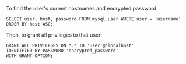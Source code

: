 To find the user's current hostnames and encrypted password:
```
SELECT user, host, password FROM mysql.user WHERE user = 'username' ORDER BY host ASC;
```
Then, to grant all privileges to that user:
```
GRANT ALL PRIVILEGES ON *.* TO 'user'@'localhost' 
IDENTIFIED BY PASSWORD 'encrypted_password' 
WITH GRANT OPTION;
```